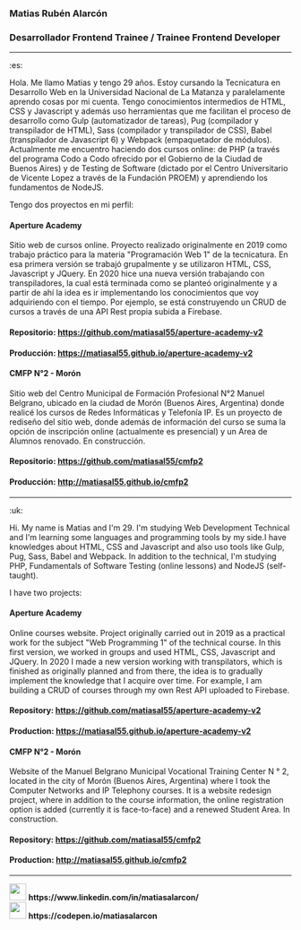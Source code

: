 ### Matias Rubén Alarcón
### Desarrollador Frontend Trainee / Trainee Frontend Developer
<hr>
:es:

Hola. Me llamo Matias y tengo 29 años. Estoy cursando la Tecnicatura en Desarrollo Web en la Universidad Nacional de La Matanza y paralelamente aprendo cosas por mi cuenta. Tengo conocimientos intermedios de HTML, CSS y Javascript y además uso herramientas que me facilitan el proceso de desarrollo como Gulp (automatizador de tareas), Pug (compilador y transpilador de HTML), Sass (compilador y transpilador de CSS), Babel (transpilador de Javascript 6) y Webpack (empaquetador de módulos). Actualmente me encuentro haciendo dos cursos online: de PHP (a través del programa Codo a Codo ofrecido por el Gobierno de la Ciudad de Buenos Aires) y de Testing de Software (dictado por el Centro Universitario de Vicente Lopez a través de la Fundación PROEM) y aprendiendo los fundamentos de NodeJS.

Tengo dos proyectos en mi perfil:

#### Aperture Academy
Sitio web de cursos online. Proyecto realizado originalmente en 2019 como trabajo práctico para la materia "Programación Web 1" de la tecnicatura. En esa primera versión se trabajó grupalmente y se utilizaron HTML, CSS, Javascript y JQuery. En 2020 hice una nueva versión trabajando con transpiladores, la cual está terminada como se planteó originalmente y a partir de ahí la idea es ir implementando los conocimientos que voy adquiriendo con el tiempo. Por ejemplo, se está construyendo un CRUD de cursos a través de una API Rest propia subida a Firebase.
#### Repositorio: https://github.com/matiasal55/aperture-academy-v2
#### Producción: https://matiasal55.github.io/aperture-academy-v2

#### CMFP N°2 - Morón
Sitio web del Centro Municipal de Formación Profesional N°2 Manuel Belgrano, ubicado en la ciudad de Morón (Buenos Aires, Argentina) donde realicé los cursos de Redes Informáticas y Telefonía IP. Es un proyecto de rediseño del sitio web, donde además de información del curso se suma la opción de inscripción online (actualmente es presencial) y un Area de Alumnos renovado. En construcción.
#### Repositorio: https://github.com/matiasal55/cmfp2
#### Producción: http://matiasal55.github.io/cmfp2
<hr>
:uk:

Hi. My name is Matias and I'm 29. I'm studying Web Development Technical and I'm learning some languages and programming tools by my side.I have knowledges about HTML, CSS and Javascript and also uso tools like Gulp, Pug, Sass, Babel and Webpack. In addition to the technical, I'm studying PHP, Fundamentals of Software Testing (online lessons) and NodeJS (self-taught).

I have two projects:

#### Aperture Academy
Online courses website. Project originally carried out in 2019 as a practical work for the subject "Web Programming 1" of the technical course. In this first version, we worked in groups and used HTML, CSS, Javascript and JQuery. In 2020 I made a new version working with transpilators, which is finished as originally planned and from there, the idea is to gradually implement the knowledge that I acquire over time. For example, I am building a CRUD of courses through my own Rest API uploaded to Firebase.

#### Repository: https://github.com/matiasal55/aperture-academy-v2
#### Production: https://matiasal55.github.io/aperture-academy-v2

#### CMFP N°2 - Morón
Website of the Manuel Belgrano Municipal Vocational Training Center N ° 2, located in the city of Morón (Buenos Aires, Argentina) where I took the Computer Networks and IP Telephony courses. It is a website redesign project, where in addition to the course information, the online registration option is added (currently it is face-to-face) and a renewed Student Area. In construction.

#### Repository: https://github.com/matiasal55/cmfp2
#### Production: http://matiasal55.github.io/cmfp2
<hr>
<div>
<img src="https://cdn.jsdelivr.net/npm/simple-icons@3.11.0/icons/linkedin.svg" width="30" height="30">
<b>https://www.linkedin.com/in/matiasalarcon/</b>
</div>
<div>
<img src="https://cdn.jsdelivr.net/npm/simple-icons@3.11.0/icons/codepen.svg" width="30" height="30">
<b>https://codepen.io/matiasalarcon</b>
</div>
